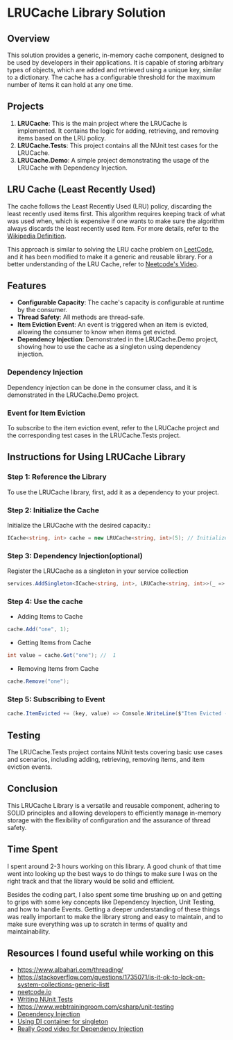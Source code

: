 # LRUCache Library Solution

## Overview
This solution provides a generic, in-memory cache component, designed to be used by developers in their applications. It is capable of storing arbitrary types of objects, which are added and retrieved using a unique key, similar to a dictionary. The cache has a configurable threshold for the maximum number of items it can hold at any one time.

## Projects
1. **LRUCache**: This is the main project where the LRUCache is implemented. It contains the logic for adding, retrieving, and removing items based on the LRU policy.
2. **LRUCache.Tests**: This project contains all the NUnit test cases for the LRUCache.
3. **LRUCache.Demo**: A simple project demonstrating the usage of the LRUCache with Dependency Injection.

## LRU Cache (Least Recently Used)
The cache follows the Least Recently Used (LRU) policy, discarding the least recently used items first. This algorithm requires keeping track of what was used when, which is expensive if one wants to make sure the algorithm always discards the least recently used item. For more details, refer to the [Wikipedia Definition](https://en.wikipedia.org/wiki/Cache_replacement_policies#Least_recently_used_(LRU)).

This approach is similar to solving the LRU cache problem on [LeetCode](https://leetcode.com/problems/lru-cache/description/), and it has been modified to make it a generic and reusable library. For a better understanding of the LRU Cache, refer to [Neetcode's Video](https://youtu.be/7ABFKPK2hD4?si=Ro1AhtNsjZOtDMG5).

## Features
- **Configurable Capacity**: The cache's capacity is configurable at runtime by the consumer.
- **Thread Safety**: All methods are thread-safe.
- **Item Eviction Event**: An event is triggered when an item is evicted, allowing the consumer to know when items get evicted.
- **Dependency Injection**: Demonstrated in the LRUCache.Demo project, showing how to use the cache as a singleton using dependency injection.

### Dependency Injection
Dependency injection can be done in the consumer class, and it is demonstrated in the LRUCache.Demo project.
### Event for Item Eviction
To subscribe to the item eviction event, refer to the LRUCache project and the corresponding test cases in the LRUCache.Tests project.

## Instructions for Using LRUCache Library

### Step 1: Reference the Library
To use the LRUCache library, first, add it as a dependency to your project.

### Step 2: Initialize the Cache
Initialize the LRUCache with the desired capacity.:
```csharp
ICache<string, int> cache = new LRUCache<string, int>(5); // Initializes a cache with a capacity of 5.
```
### Step 3: Dependency Injection(optional)
Register the LRUCache as a singleton in your service collection
```csharp
services.AddSingleton<ICache<string, int>, LRUCache<string, int>>(_ => new LRUCache<string, int>(5));
```
### Step 4: Use the cache
- Adding Items to Cache
```csharp
cache.Add("one", 1);
```
- Getting Items from Cache
```csharp
int value = cache.Get("one"); //  1
```
- Removing Items from Cache
```csharp
cache.Remove("one");
```
### Step 5: Subscribing to Event
```csharp
cache.ItemEvicted += (key, value) => Console.WriteLine($"Item Evicted - Key: {key}, Value: {value}");

```

## Testing
The LRUCache.Tests project contains NUnit tests covering basic use cases and scenarios, including adding, retrieving, removing items, and item eviction events.

## Conclusion
This LRUCache Library  is a versatile and reusable component, adhering to SOLID principles and allowing developers to efficiently manage in-memory storage with the flexibility of configuration and the assurance of thread safety.
## Time Spent
I spent around 2-3 hours working on this library. A good chunk of that time went into looking up the best ways to do things to make sure I was on the right track and that the library would be solid and efficient.

Besides the coding part, I also spent some time brushing up on and getting to grips with some key concepts like Dependency Injection, Unit Testing, and how to handle Events. Getting a deeper understanding of these things was really important to make the library strong and easy to maintain, and to make sure everything was up to scratch in terms of quality and maintainability.

## Resources I found useful while working on this
- https://www.albahari.com/threading/
- https://stackoverflow.com/questions/1735071/is-it-ok-to-lock-on-system-collections-generic-listt
- [neetcode.io](https://neetcode.io/)
- [Writing NUnit Tests](https://www.youtube.com/watch?v=HYrXogLj7vg&t=2064s)
- https://www.webtrainingroom.com/csharp/unit-testing
- [Dependency Injection](https://learn.microsoft.com/en-us/aspnet/core/fundamentals/dependency-injection?view=aspnetcore-7.0)
- [Using DI container for singleton](https://stackoverflow.com/questions/53825155/how-can-i-use-microsoft-extensions-dependencyinjection-in-an-net-core-console-a)
- [Really Good video for Dependency Injection](https://www.youtube.com/watch?v=Hhpq7oYcpGE&t=138s)
